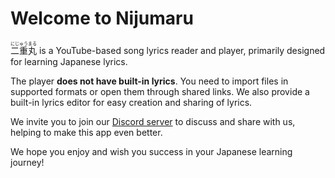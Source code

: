 # Welcome to Nijumaru

<ruby font-jp-serif><rb>二重丸</rb><rt>にじゅうまる</rt></ruby> is a YouTube-based song lyrics reader and player, primarily designed for learning Japanese lyrics.

The player **does not have built-in lyrics**. You need to import files in supported formats or open them through shared links. We also provide a built-in lyrics editor for easy creation and sharing of lyrics.

We invite you to join our [Discord server](https://chat.maru.re) to discuss and share with us, helping to make this app even better.

We hope you enjoy and wish you success in your Japanese learning journey!
